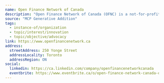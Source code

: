 ```yaml
---
name: Open Finance Network of Canada
description: "Open Finance Network of Canada (OFNC) is a not-for-profit organization whose mission is to bring together all stakeholders from across financial services to advocate for data rights for Canadian consumers and businesses while highlighting the benefits of Open Banking and Open Finance for Canada."
source: "MCP Generative Addition"
tags:
  - instance-of/organization
  - topic/interest/innovation
  - topic/objective/advocacy
link: https://www.openfinancenetwork.ca
address:
  streetAddress: 250 Yonge Street
  addressLocality: Toronto
  addressRegion: ON
social:
  linkedin: https://ca.linkedin.com/company/openfinancenetworkcanada
  eventbrite: https://www.eventbrite.ca/o/open-finance-network-canada-ofnc-55040020933
---
```

